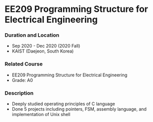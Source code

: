 # EE209 Programming Structure for Electrical Engineering

### Duration and Location
- Sep 2020 - Dec 2020 (2020 Fall)
- KAIST (Daejeon, South Korea)

### Related Course
- EE209 Programming Structure for Electrical Engineering
- Grade: A0

### Description
- Deeply studied operating principles of C language
- Done 5 projects including pointers, FSM, assembly language, and implementation of Unix shell
